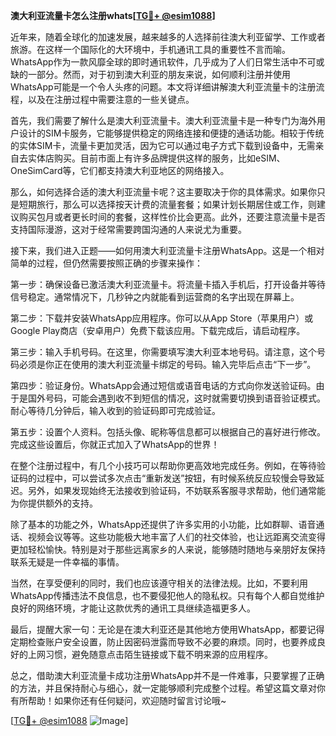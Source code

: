 **澳大利亚流量卡怎么注册whats[[TG💪+ @esim1088](https://t.me/s/esim1088)]**

近年来，随着全球化的加速发展，越来越多的人选择前往澳大利亚留学、工作或者旅游。在这样一个国际化的大环境中，手机通讯工具的重要性不言而喻。WhatsApp作为一款风靡全球的即时通讯软件，几乎成为了人们日常生活中不可或缺的一部分。然而，对于初到澳大利亚的朋友来说，如何顺利注册并使用WhatsApp可能是一个令人头疼的问题。本文将详细讲解澳大利亚流量卡的注册流程，以及在注册过程中需要注意的一些关键点。

首先，我们需要了解什么是澳大利亚流量卡。澳大利亚流量卡是一种专门为海外用户设计的SIM卡服务，它能够提供稳定的网络连接和便捷的通话功能。相较于传统的实体SIM卡，流量卡更加灵活，因为它可以通过电子方式下载到设备中，无需亲自去实体店购买。目前市面上有许多品牌提供这样的服务，比如eSIM、OneSimCard等，它们都支持澳大利亚地区的网络接入。

那么，如何选择合适的澳大利亚流量卡呢？这主要取决于你的具体需求。如果你只是短期旅行，那么可以选择按天计费的流量套餐；如果计划长期居住或工作，则建议购买包月或者更长时间的套餐，这样性价比会更高。此外，还要注意流量卡是否支持国际漫游，这对于经常需要跨国沟通的人来说尤为重要。

接下来，我们进入正题——如何用澳大利亚流量卡注册WhatsApp。这是一个相对简单的过程，但仍然需要按照正确的步骤来操作：

第一步：确保设备已激活澳大利亚流量卡。将流量卡插入手机后，打开设备并等待信号稳定。通常情况下，几秒钟之内就能看到运营商的名字出现在屏幕上。

第二步：下载并安装WhatsApp应用程序。你可以从App Store（苹果用户）或Google Play商店（安卓用户）免费下载该应用。下载完成后，请启动程序。

第三步：输入手机号码。在这里，你需要填写澳大利亚本地号码。请注意，这个号码必须是你正在使用的澳大利亚流量卡绑定的号码。输入完毕后点击“下一步”。

第四步：验证身份。WhatsApp会通过短信或语音电话的方式向你发送验证码。由于是国外号码，可能会遇到收不到短信的情况，这时就需要切换到语音验证模式。耐心等待几分钟后，输入收到的验证码即可完成验证。

第五步：设置个人资料。包括头像、昵称等信息都可以根据自己的喜好进行修改。完成这些设置后，你就正式加入了WhatsApp的世界！

在整个注册过程中，有几个小技巧可以帮助你更高效地完成任务。例如，在等待验证码的过程中，可以尝试多次点击“重新发送”按钮，有时候系统反应较慢会导致延迟。另外，如果发现始终无法接收到验证码，不妨联系客服寻求帮助，他们通常能为你提供额外的支持。

除了基本的功能之外，WhatsApp还提供了许多实用的小功能，比如群聊、语音通话、视频会议等等。这些功能极大地丰富了人们的社交体验，也让远距离交流变得更加轻松愉快。特别是对于那些远离家乡的人来说，能够随时随地与亲朋好友保持联系无疑是一件幸福的事情。

当然，在享受便利的同时，我们也应该遵守相关的法律法规。比如，不要利用WhatsApp传播违法不良信息，也不要侵犯他人的隐私权。只有每个人都自觉维护良好的网络环境，才能让这款优秀的通讯工具继续造福更多人。

最后，提醒大家一句：无论是在澳大利亚还是其他地方使用WhatsApp，都要记得定期检查账户安全设置，防止因密码泄露而导致不必要的麻烦。同时，也要养成良好的上网习惯，避免随意点击陌生链接或下载不明来源的应用程序。

总之，借助澳大利亚流量卡成功注册WhatsApp并不是一件难事，只要掌握了正确的方法，并且保持耐心与细心，就一定能够顺利完成整个过程。希望这篇文章对你有所帮助！如果你还有任何疑问，欢迎随时留言讨论哦~ 

[[TG💪+ @esim1088](https://t.me/s/esim1088) ![Image](https://i.postimg.cc/4NQfJmqS/Snipaste-2025-05-13-00-14-12.png)]